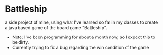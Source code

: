 # Battleship
a side project of mine, using what I've learned so far in my classes to create a java based game of the board game "Battleship".
* Note:  I've been programming for about a month now, so I expect this to be dirty.
* Currently trying to fix a bug regarding the win condition of the game
